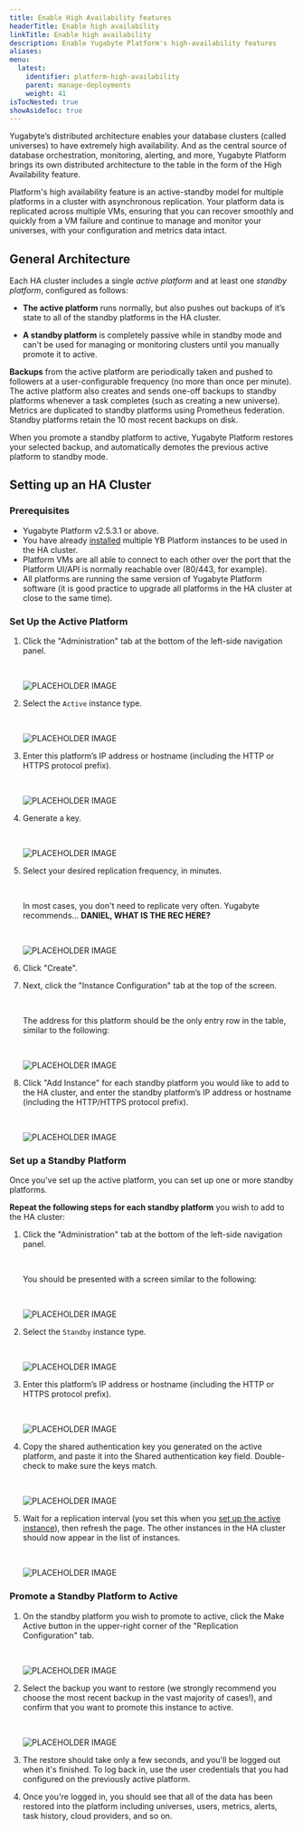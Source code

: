 ```yaml
---
title: Enable High Availability features
headerTitle: Enable high availability
linkTitle: Enable high availability
description: Enable Yugabyte Platform's high-availability features
aliases:
menu:
  latest:
    identifier: platform-high-availability
    parent: manage-deployments
    weight: 41
isTocNested: true
showAsideToc: true
---
```


Yugabyte’s distributed architecture enables your database clusters (called universes) to have extremely high availability. And as the central source of database orchestration, monitoring, alerting, and more, Yugabyte Platform brings its own distributed architecture to the table in the form of the High Availability feature. 

Platform's high availability feature is an active-standby model for multiple platforms in a cluster with asynchronous replication. Your platform data is replicated across multiple VMs, ensuring that you can recover smoothly and quickly from a VM failure and continue to manage and monitor your universes, with your configuration and metrics data intact.

## General Architecture

Each HA cluster includes a single _active platform_ and at least one _standby platform_, configured as follows:

* **The active platform** runs normally, but also pushes out backups of it’s state to all of the standby platforms in the HA cluster.

* **A standby platform** is completely passive while in standby mode and can't be used for managing or monitoring clusters until you manually promote it to active.

**Backups** from the active platform are periodically taken and pushed to followers at a user-configurable frequency (no more than once per minute). The active platform also creates and sends one-off backups to standby platforms whenever a task completes (such as creating a new universe). Metrics are duplicated to standby platforms using Prometheus federation. Standby platforms retain the 10 most recent backups on disk.

When you promote a standby platform to active, Yugabyte Platform restores your selected backup, and automatically demotes the previous active platform to standby mode.

## Setting up an HA Cluster

### Prerequisites

* Yugabyte Platform v2.5.3.1 or above.
* You have already [installed](../../install-yugabyte-platform/) multiple YB Platform instances to be used in the HA cluster.
* Platform VMs are all able to connect to each other over the port that the Platform UI/API is normally reachable over (80/443, for example).
* All platforms are running the same version of Yugabyte Platform software (it is good practice to upgrade all platforms in the HA cluster at close to the same time).

### Set Up the Active Platform

1. Click the "Administration" tab at the bottom of the left-side navigation panel.

    <br/>

    ![PLACEHOLDER IMAGE](/images/placeholder-name.png)

1. Select the `Active` instance type.

    <br/>

    ![PLACEHOLDER IMAGE](/images/placeholder-name.png)

1. Enter this platform’s IP address or hostname (including the HTTP or HTTPS protocol prefix).

    <br/>

    ![PLACEHOLDER IMAGE](/images/placeholder-name.png)

1. Generate a key.

    <br/>

    ![PLACEHOLDER IMAGE](/images/placeholder-name.png)

1. Select your desired replication frequency, in minutes.

    <br/>

    In most cases, you don't need to replicate very often. Yugabyte recommends... **DANIEL, WHAT IS THE REC HERE?**

    <br/>

    ![PLACEHOLDER IMAGE](/images/placeholder-name.png)

1. Click "Create".

1. Next, click the "Instance Configuration" tab at the top of the screen.

    <br/>

    The address for this platform should be the only entry row in the table, similar to the following:

    <br/>

    ![PLACEHOLDER IMAGE](/images/placeholder-name.png)

1. Click "Add Instance" for each standby platform you would like to add to the HA cluster, and enter the standby platform’s IP address or hostname (including the HTTP/HTTPS protocol prefix).

    <br/>

    ![PLACEHOLDER IMAGE](/images/placeholder-name.png)

### Set up a Standby Platform

Once you've set up the active platform, you can set up one or more standby platforms.

**Repeat the following steps for each standby platform** you wish to add to the HA cluster:

1. Click the "Administration" tab at the bottom of the left-side navigation panel.

    <br/>

    You should be presented with a screen similar to the following:

    <br/>

    ![PLACEHOLDER IMAGE](/images/placeholder-name.png)

1. Select the `Standby` instance type.

    <br/>

    ![PLACEHOLDER IMAGE](/images/placeholder-name.png)

1. Enter this platform’s IP address or hostname (including the HTTP or HTTPS protocol prefix).

    <br/>

    ![PLACEHOLDER IMAGE](/images/placeholder-name.png)

1. Copy the shared authentication key you generated on the active platform, and paste it into the Shared authentication key field. Double-check to make sure the keys match.

    <br/>

    ![PLACEHOLDER IMAGE](/images/placeholder-name.png)

1. Wait for a replication interval (you set this when you [set up the active instance](#set-up-the-active-platform)), then refresh the page. The other instances in the HA cluster should now appear in the list of instances.

    <br/>

    ![PLACEHOLDER IMAGE](/images/placeholder-name.png)

### Promote a Standby Platform to Active

1. On the standby platform you wish to promote to active, click the Make Active button in the upper-right corner of the "Replication Configuration" tab.

    <br/>

    ![PLACEHOLDER IMAGE](/images/placeholder-name.png)

1. Select the backup you want to restore (we strongly recommend you choose the most recent backup in the vast majority of cases!), and confirm that you want to promote this instance to active.

    <br/>

    ![PLACEHOLDER IMAGE](/images/placeholder-name.png)

1. The restore should take only a few seconds, and you'll be logged out when it's finished. To log back in, use the user credentials that you had configured on the previously active platform.

1. Once you're logged in, you should see that all of the data has been restored into the platform including universes, users, metrics, alerts, task history, cloud providers, and so on.
